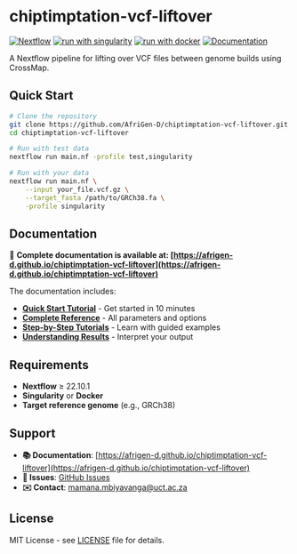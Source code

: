 # chiptimptation-vcf-liftover

[![Nextflow](https://img.shields.io/badge/nextflow%20DSL2-%E2%89%A522.04.0-23aa62.svg)](https://www.nextflow.io/)
[![run with singularity](https://img.shields.io/badge/run%20with-singularity-1d355c.svg?labelColor=000000)](https://sylabs.io/docs/)
[![run with docker](https://img.shields.io/badge/run%20with-docker-0db7ed.svg?labelColor=000000)](https://www.docker.com/)
[![Documentation](https://img.shields.io/badge/docs-GitHub%20Pages-blue)](https://afrigen-d.github.io/chiptimptation-vcf-liftover)

A Nextflow pipeline for lifting over VCF files between genome builds using CrossMap.

## Quick Start

```bash
# Clone the repository
git clone https://github.com/AfriGen-D/chiptimptation-vcf-liftover.git
cd chiptimptation-vcf-liftover

# Run with test data
nextflow run main.nf -profile test,singularity

# Run with your data
nextflow run main.nf \
    --input your_file.vcf.gz \
    --target_fasta /path/to/GRCh38.fa \
    -profile singularity
```

## Documentation

📖 **Complete documentation is available at: [https://afrigen-d.github.io/chiptimptation-vcf-liftover](https://afrigen-d.github.io/chiptimptation-vcf-liftover)**

The documentation includes:

- **[Quick Start Tutorial](https://afrigen-d.github.io/chiptimptation-vcf-liftover/tutorials/quick-start)** - Get started in 10 minutes
- **[Complete Reference](https://afrigen-d.github.io/chiptimptation-vcf-liftover/reference/)** - All parameters and options
- **[Step-by-Step Tutorials](https://afrigen-d.github.io/chiptimptation-vcf-liftover/tutorials/)** - Learn with guided examples
- **[Understanding Results](https://afrigen-d.github.io/chiptimptation-vcf-liftover/docs/understanding-results)** - Interpret your output

## Requirements

- **Nextflow** ≥ 22.10.1
- **Singularity** or **Docker**
- **Target reference genome** (e.g., GRCh38)

## Support

- **📚 Documentation**: [https://afrigen-d.github.io/chiptimptation-vcf-liftover](https://afrigen-d.github.io/chiptimptation-vcf-liftover)
- **🐛 Issues**: [GitHub Issues](https://github.com/AfriGen-D/chiptimptation-vcf-liftover/issues)
- **✉️ Contact**: [mamana.mbiyavanga@uct.ac.za](mailto:mamana.mbiyavanga@uct.ac.za)

## License

MIT License - see [LICENSE](LICENSE) file for details.
